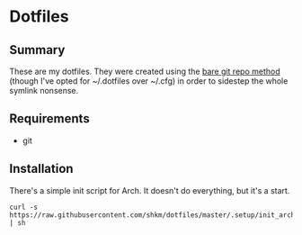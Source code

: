 # Dotfiles

## Summary

These are my dotfiles. They were created using the [bare git repo method](https://developer.atlassian.com/blog/2016/02/best-way-to-store-dotfiles-git-bare-repo/) (though I've opted for ~/.dotfiles over ~/.cfg) in order to sidestep the whole symlink nonsense. 

## Requirements

- git

## Installation

There's a simple init script for Arch. It doesn't do everything, but it's a start.

```
curl -s https://raw.githubusercontent.com/shkm/dotfiles/master/.setup/init_arch.sh | sh
```
